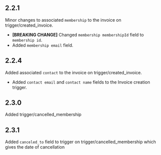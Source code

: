 ## 2.2.1

Minor changes to associated `membership` to the invoice on trigger/created_invoice.

- **[BREAKING CHANGE]** Changed `membership membershipId` field to `membership id`.
- Added `membership email` field.

## 2.2.4

Added associated `contact` to the invoice on trigger/created_invoice.

- Added `contact email` and `contact name` fields to the Invoice creation trigger.

## 2.3.0

Added trigger/cancelled_membership

## 2.3.1

Added `canceled_to` field to trigger on trigger/cancelled_membership which gives the date of cancellation
